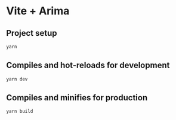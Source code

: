 # Vite + Arima

## Project setup

```bash
yarn
```

## Compiles and hot-reloads for development

```bash
yarn dev
```

## Compiles and minifies for production

```bash
yarn build
```

